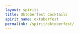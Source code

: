 ```yaml
---
layout: spirits
title: Oktoberfest Cocktails
spirit_name: oktoberfest
permalink: /spirit/oktoberfest/
---
```


